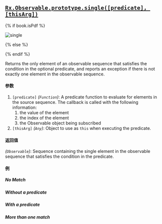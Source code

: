 ## [`Rx.Observable.prototype.single([predicate], [thisArg])`](https://github.com/Reactive-Extensions/RxJS/blob/master/src/core/linq/observable/single.js)

{% if book.isPdf %}

![single](http://reactivex.io/documentation/operators/images/single.png)

{% else %}



{% endif %}

Returns the only element of an observable sequence that satisfies the condition in the optional predicate, and reports an exception if there is not exactly one element in the observable sequence.
 
#### 参数
1. `[predicate]` *(`Function`)*: A predicate function to evaluate for elements in the source sequence. The callback is called with the following information:
    1. the value of the element
    2. the index of the element
    3. the Observable object being subscribed
2. `[thisArg]` *(`Any`)*: Object to use as `this` when executing the predicate.

#### 返回值
*(`Observable`)*: Sequence containing the single element in the observable sequence that satisfies the condition in the predicate.

#### 例

##### No Match

[](http://jsbin.com/jonuso/1/embed?js,console)    

##### Without a predicate

[](http://jsbin.com/hoceb/1/embed?js,console)

##### With a predicate

[](http://jsbin.com/gekak/1/embed?js,console) 

##### More than one match

[](http://jsbin.com/wuqel/1/embed?js,console)

